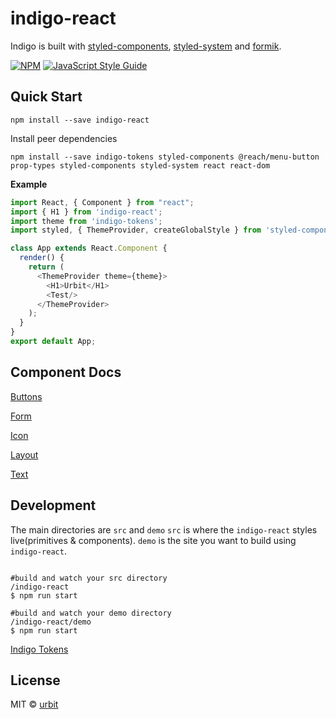 # indigo-react

Indigo is built with [styled-components](https://styled-components.com/), [styled-system](https://styled-system.com/) and [formik](https://jaredpalmer.com/formik/docs/overview).

[![NPM](https://img.shields.io/npm/v/indigo-react.svg)](https://www.npmjs.com/package/indigo-react) [![JavaScript Style Guide](https://img.shields.io/badge/code_style-standard-brightgreen.svg)](https://standardjs.com)

## Quick Start

```
npm install --save indigo-react
```

Install peer dependencies

```
npm install --save indigo-tokens styled-components @reach/menu-button prop-types styled-components styled-system react react-dom
```

**Example**
```js
import React, { Component } from "react";
import { H1 } from 'indigo-react';
import theme from 'indigo-tokens';
import styled, { ThemeProvider, createGlobalStyle } from 'styled-components';

class App extends React.Component {
  render() {
    return (
      <ThemeProvider theme={theme}>
        <H1>Urbit</H1>
        <Test/>
      </ThemeProvider>
    );
  }
}
export default App;
```

## Component Docs
[Buttons](https://github.com/urbit/indigo-react/src/components/buttons)

[Form](https://github.com/urbit/indigo-react/src/components/form)

[Icon](https://github.com/urbit/indigo-react/src/components/icon)

[Layout](https://github.com/urbit/indigo-react/src/components/layout)

[Text](https://github.com/urbit/indigo-react/src/components/text)

## Development
The main directories are `src` and `demo`
`src` is where the ```indigo-react``` styles live(primitives & components).
`demo` is the site you want to build using `indigo-react`.
````

#build and watch your src directory
/indigo-react
$ npm run start

#build and watch your demo directory
/indigo-react/demo
$ npm run start
````

[Indigo Tokens](https://github.com/urbit/indigo-tokens)

## License

MIT © [urbit](https://github.com/urbit)
